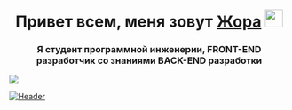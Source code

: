 <h1 align="center">Привет всем, меня зовут <a href="https://vk.com/heritage57" target="_blank">Жора</a> 
<img src="https://github.com/blackcater/blackcater/raw/main/images/Hi.gif" height="32"/></h1>
<h3 align="center">Я студент программной инженерии, FRONT-END разработчик со знаниями BACK-END разработки</h3>


<img align="center" src="https://github.com/hedgehogscods/hedgehogscods/blob/main/assets/CraftyRichEthiopianwolf-mobile.gif"/>

[![Header](https://github.com/hedgehogscods/hedgehogscods/blob/main/assets/CraftyRichEthiopianwolf-mobile.gif)](https://vk.com/heritage57)